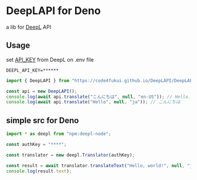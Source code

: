 # DeepLAPI for Deno

a lib for [DeepL](https://www.deepl.com/) API

## Usage

set [API_KEY](https://www.deepl.com/ja/account/summary) from DeepL on .env file
```
DEEPL_API_KEY=******
```

```js
import { DeepLAPI } from "https://code4fukui.github.io/DeepLAPI/DeepLAPI.js";

const api = new DeepLAPI();
console.log(await api.translate("こんにちは", null, "en-US")); // Hello. - Hello.
console.log(await api.translate("Hello", null, "ja")); // こんにちは
```

## simple src for Deno

```js
import * as deepl from "npm:deepl-node";

const authKey = "****";

const translator = new deepl.Translator(authKey);

const result = await translator.translateText("Hello, world!", null, "ja");
console.log(result.text);
```

